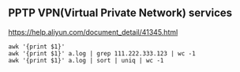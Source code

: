 ## PPTP VPN(Virtual Private Network) services

https://help.aliyun.com/document_detail/41345.html



```
awk '{print $1}'
awk '{print $1}' a.log | grep 111.222.333.123 | wc -1
awk '{print $1}' a.log | sort | uniq | wc -1
```

